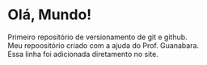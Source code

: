 # Olá, Mundo!
 Primeiro repositório de versionamento de git e github.<br/>
 Meu repoositório criado com a ajuda do Prof. Guanabara.<br/>
 Essa linha foi adicionada diretamento no site.
